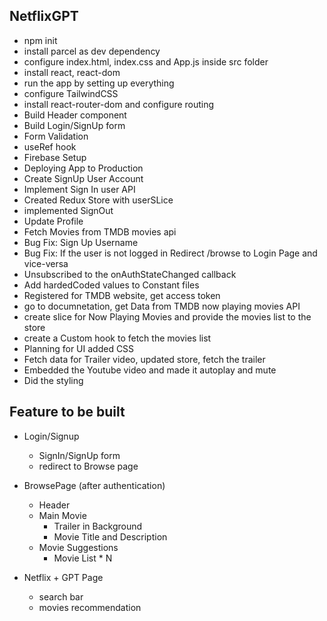 ## NetflixGPT

- npm init
- install parcel as dev dependency
- configure index.html, index.css and App.js inside src folder
- install react, react-dom
- run the app by setting up everything
- configure TailwindCSS
- install react-router-dom and configure routing
- Build Header component
- Build Login/SignUp form
- Form Validation
- useRef hook
- Firebase Setup
- Deploying App to Production
- Create SignUp User Account
- Implement Sign In user API
- Created Redux Store with userSLice
- implemented SignOut
- Update Profile
- Fetch Movies from TMDB movies api
- Bug Fix: Sign Up Username
- Bug Fix: If the user is not logged in Redirect /browse to Login Page and vice-versa
- Unsubscribed to the onAuthStateChanged callback
- Add hardedCoded values to Constant files
- Registered for TMDB website, get access token
- go to documnetation, get Data from TMDB now playing movies API 
- create slice for Now Playing Movies and provide the movies list to the store
- create a Custom hook to fetch the movies list
- Planning for UI added CSS
- Fetch data for Trailer video, updated store, fetch the trailer
- Embedded the Youtube video and made it autoplay and mute
- Did the styling

## Feature to be built

- Login/Signup

  - SignIn/SignUp form
  - redirect to Browse page

- BrowsePage (after authentication)

  - Header
  - Main Movie
    - Trailer in Background
    - Movie Title and Description
  - Movie Suggestions
    - Movie List \* N

- Netflix + GPT Page
  - search bar
  - movies recommendation
